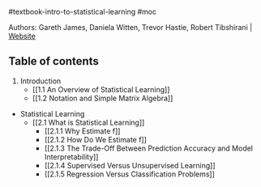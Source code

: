 #textbook-intro-to-statistical-learning #moc

Authors: Gareth James, Daniela Witten, Trevor Hastie, Robert Tibshirani | [Website](https://www.statlearning.com/)

## Table of contents

1. Introduction
	* [[1.1 An Overview of Statistical Learning]]
	* [[1.2 Notation and Simple Matrix Algebra]]
* Statistical Learning
	* [[2.1 What is Statistical Learning]]
		* [[2.1.1 Why Estimate f]]
		* [[2.1.2 How Do We Estimate f]]
		* [[2.1.3 The Trade-Off Between Prediction Accuracy and Model Interpretability]]
		* [[2.1.4 Supervised Versus Unsupervised Learning]]
		* [[2.1.5 Regression Versus Classification Problems]]




